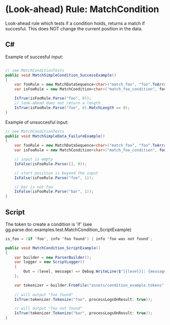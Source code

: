 (Look-ahead) Rule: MatchCondition<T>
===================================

Look-ahead rule which tests if a condition holds, returns a match if succesful. 
This does NOT change the current position in the data.

C#
--

Example of succesful input:

```csharp

// see MatchConditionTests 
public void MatchSimpleCondition_SuccessExample()
{
    var fooRule = new MatchDataSequence<char>("match_foo", "foo".ToArray());
    var isFooRule = new MatchCondition<char>("match_foo_condition", fooRule);

    IsTrue(isFooRule.Parse("foo", 0));
    // look-ahead does not return a length
    IsTrue(isFooRule.Parse("foo", 0).MatchLength == 0);
}
```

Example of unsuccesful input:

```csharp
// see MatchConditionTests 
public void MatchSimpleData_FailureExample()
{
    var fooRule = new MatchDataSequence<char>("match_foo", "foo".ToArray());
    var isFooRule = new MatchCondition<char>("match_foo_condition", fooRule);

    // input is empty
    IsFalse(isFooRule.Parse([], 0));

    // start position is beyond the input
    IsFalse(isFooRule.Parse("foo", 1));

    // bar is not foo
    IsFalse(isFooRule.Parse("bar", 1));
}
```

Script
------

The token to create a condition is 'if' (see gg.parse.doc.examples.test.MatchCondition_ScriptExample)

```csharp
is_foo = (if 'foo', info 'foo found') | info 'foo was not found';
```

```csharp
public void MatchCondition_ScriptExample()
{
    var builder = new ParserBuilder();
    var logger = new ScriptLogger()
    {
        Out = (level, message) => Debug.WriteLine($"[{level}]: {message}")
    };

    var tokenizer = builder.FromFile("assets/condition_example.tokens", logger: logger);
            
    // will output "foo found" 
    IsTrue(tokenizer.Tokenize("foo", processLogsOnResult: true));

    // will output "foo not found" 
    IsTrue(tokenizer.Tokenize("bar", processLogsOnResult: true));
}
```